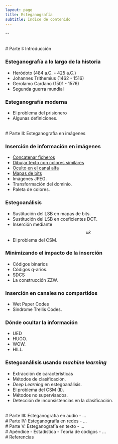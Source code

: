 ```yaml
---
layout: page
title: Esteganografía
subtitle: Índice de contenido
---
```





--

<br/>
# Parte I: Introducción

### Esteganografía a lo largo de la historia
- Heródoto (484 a.C. - 425 a.C.)
- Johannes Trithemius (1462 - 1516)
- Gerolamo Cardano (1501 - 1576)
- Segunda guerra mundial

### Esteganografía moderna
- El problema del prisionero
- Algunas definiciones.



<br/>
# Parte II: Esteganografía en imágenes

### Inserción de información en imágenes
- [Concatenar ficheros](/stego/images/embed/es/concat)
- [Dibujar texto con colores similares](/stego/images/embed/es/dibjuar-texto)
- [Oculto en el canal alfa](/stego/images/embed/es/canal-alfa)
- [Mapas de bits](/stego/images/embed/es/mapas-de-bits)
- Imágenes JPEG.
- Transformación del dominio.
- Paleta de colores.

### Estegoanálisis
- Sustitución del LSB en mapas de bits.
- Sustitución del LSB en coeficientes DCT.
- Inserción mediante $$\pm k$$
- El problema del CSM.

### Minimizando el impacto de la inserción
- Códigos binarios
- Códigos q-arios.
- SDCS
- La construcción ZZW.

### Inserción en canales no compartidos
- Wet Paper Codes
- Sindrome Trellis Codes.

### Dónde ocultar la información
- UED
- HUGO.
- WOW. 
- HILL.

### Estegoanálisis usando *machine learning*
- Extracción de características
- Métodos de clasificación.
- *Deep Learning* en estegoanálisis.
- El problema del CSM (II).
- Métodos no supervisados.
- Detección de inconsistencias en la clasificación.




<br/>
# Parte III: Esteganografía en audio
- ...




<br/>
# Parte IV: Esteganografía en redes
- ...




<br/>
# Parte V: Esteganografía en texto
- ...



<br/>
# Apéndice
- Estadística
- Teoría de códigos
- ...


<br/>
# Referencias





